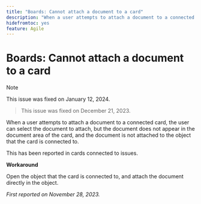 ```yaml
---
title: "Boards: Cannot attach a document to a card"
description: "When a user attempts to attach a document to a connected card, the user can select the document to attach, but the document does not appear in the document area of the card, and the document is not attached to the object that the card is connected to."
hidefromtoc: yes
feature: Agile
---
```


# Boards: Cannot attach a document to a card

>[!NOTE]
>
>This issue was fixed on January 12, 2024.

<!--WF and WFP TOCs-->

>This issue was fixed on December 21, 2023.

When a user attempts to attach a document to a connected card, the user can select the document to attach, but the document does not appear in the document area of the card, and the document is not attached to the object that the card is connected to.

This has been reported in cards connected to issues.

**Workaround**

Open the object that the card is connected to, and attach the document directly in the object.

_First reported on November 28, 2023._
